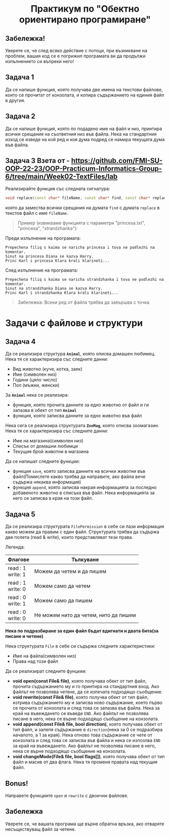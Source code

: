 # <center>Практикум по "Обектно ориентирано програмиране"</center>

## Забележка!

Уверете се, че след всяко действие с потоци, при възникване на проблем, вашия код се е погрижил програмата ви да продължи изпълнението си въпреки него!

## Задача 1

Да се напише функция, която получава две имена на текстови файлове, които се прочитат от конзолата, и копира съдържанието на единия файл в другия.

## Задача 2

Да се напише функция, която по подадено име на файл и низ, принтира всички срещания на съответния низ във файла. Нека на стандартния изход се изведе на кой ред и коя дума подред се намира текущата дума във файла.

## Задача 3 Взета от - https://github.com/FMI-SU-OOP-22-23/OOP-Practicum-Informatics-Group-6/tree/main/Week02-TextFiles/lab

Реализирайте функция със следната сигнатура:

```c++
void replace(const char* fileName, const char* find, const char* replace);
```

която да замества всички срещания на думата `find` с думата `replace` в текстов файл с име `fileName`.

> Пример (извикваме функцията с параметри "princesa.txt", "princesa", "strandzhanka"):

Преди излълнение на програмата:

```
Prepechena filiq s kaima se naricha princesa i tova ne podlezhi na komentar.
Sinut na princesa Diana se kazva Harry.
Princ Karl i princesa Klara krali klarineti...
```

След излълнение на програмата:

```
Prepechena filiq s kaima se naricha strandzhanka i tova ne podlezhi na komentar.
Sinut na strandzhanka Diana se kazva Harry.
Princ Karl i strandzhanka Klara krali klarineti...
```

> Забележка: Всеки ред от файла трябва да завършва с точка

# Задачи с файлове и структури

## Задача 4

Да се реализира структура **`Animal`**, която описва домашен любимец. Нека тя се характеризира със следните данни:

- Вид животно (куче, котка, заек)
- Име (символен низ)
- Години (цяло число)
- Пол (мъжки, женски)

За **`Animal`** нека се реализира:

- функция, която прочита данните за едно животно от файл и ги запазва в обект от тип **`Animal`**
- функция, която записва данните за едно животно във файл

Нека сега се реализира структурата **`ZooMag`**, която описва зоомагазин. Нека тя се характеризира със следните данни:

- Име на магазина(символен низ)
- Списък от домашни любимци
- Текущия брой животни в магазина

Да се напишат следните функции:

- функция `save`, която записва данните на всички животни във файл(Помислете какво трябва да направите, ако файла вече съдържа някаква информация)
- функция `append`, която записва накрая информацията за последно добавеното животно в списъка във файл. Нека информацията за него се записва в края на този файл.

## Задача 5

Да се реализира структурата `FilePermission` в себе си пази информация какво можем да правим с един файл. Структурата трябва да съдържа две полета (read & write), които представляват тези права.

Легенда:

| Флагове                 | Тълкуване                             |
| ----------------------- | ------------------------------------- |
| read : 1 <br/> write: 1 | Можем да четем и да пишем             |
| read : 1 <br/> write: 0 | Можем само да четем                   |
| read : 0 <br/> write: 1 | Можем само да пишем                   |
| read : 0 <br/> write: 0 | Не можем нито да четем, нито да пишем |

**Нека по подразбиране за един файл бъдат вдигнати и двата бита(за писане и четене)**

Нека структурата `File` в себе си съдържа следните характеристики:

- Име на файла(символен низ)
- Права над този файл

Да се реализират следните фунцкии:

- **void open(const File& file)**, която получава обект от тип файл, прочита съдържанието му и го принтира на стандартния вход. Ако файлът не позволява четене, да се изпечата подходящо съобщение.
- **void rewrite(const File& file)**, която получва обект от тип файл, изтрива съдържанието му и записва ново съдържание, което първо се прочита от конзолата и след това се запазва във файла. Нека за край на въвеждането се въведе `END`. Ако файлът не позволява писане в него, нека се върне подходящо съобщение на конзолата.
- **void append(const File& file, bool direction)**, която получава обект от тип файл, и залепя съдържание в `direction`(нека за 0 се подразбира началото, а 1 за края). Нека отново това съдържание се чете от конзолата и след това се записва във файла и нека се изпозлва `END` за край на въвеждането. Ако файлът не позволява писане в него, нека се върне подходящо съобщение на конзолата.
- **void changeMode(File& file, bool flags[])**, която получава обект от тип файл и масив от два флага. Нека тя променя правата над текущия файл.

## Bonus!

Направете функциите `open` и `rewrite` с двоични файлове.

## Забележка

Уверете се, че вашата програма ще върне обратна връзка, ако отваряте несъществуващ файл за четене.
